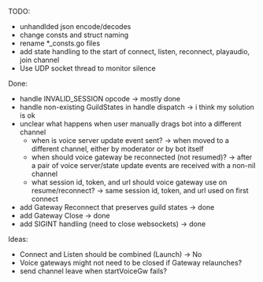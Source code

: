 TODO:
- unhandlded json encode/decodes
- change consts and struct naming
- rename *_consts.go files
- add state handling to the start of connect, listen, reconnect, playaudio, join channel
- Use UDP socket thread to monitor silence

Done:
- handle INVALID_SESSION opcode -> mostly done
- handle non-existing GuildStates in handle dispatch -> i think my solution is ok
- unclear what happens when user manually drags bot into a different channel
    - when is voice server update event sent? -> when moved to a different channel, either by moderator or by bot itself
    - when should voice gateway be reconnected (not resumed)? -> after a pair of voice server/state update events are received with a non-nil channel
    - what session id, token, and url should voice gateway use on resume/reconnect? -> same session id, token, and url used on first connect
- add Gateway Reconnect that preserves guild states -> done
- add Gateway Close -> done
- add SIGINT handling (need to close websockets) -> done

Ideas:
- Connect and Listen should be combined (Launch) -> No
- Voice gateways might not need to be closed if Gateway relaunches?
- send channel leave when startVoiceGw fails?
